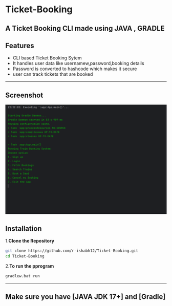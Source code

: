 # Ticket-Booking
A Ticket Booking CLI made using JAVA , GRADLE
------
## Features
- CLI based Ticket Booking Sytem
- It handles user data like usernamew,password,booking details
- Password is converted to hashcode which makes it secure
- user can track tickets that are booked
------
## Screenshot
<img src = "Screenshot 2025-07-15 222355.png" alt = "Ticket-Booking System CLI" width = "600"/>

## Installation
1.**Clone the Repository**
```bash
git clone https://github.com/r-ishabh12/Ticket-Booking.git
cd Ticket-Booking
```

2.**To run the pprogram**
```bash
gradlew.bat run
```
-----
Make sure you have [JAVA JDK 17+] and [Gradle]
-----


